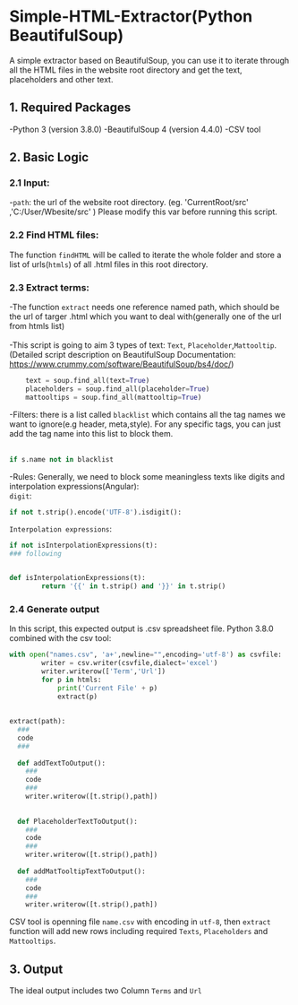 # Simple-HTML-Extractor(Python BeautifulSoup)
A simple extractor based on BeautifulSoup, you can use it to iterate through all the HTML files in the website root directory and get the text, placeholders and other text.
## 1. Required Packages
-Python 3 (version 3.8.0)
-BeautifulSoup 4 (version 4.4.0)
-CSV tool
## 2. Basic Logic
### 2.1 Input:
-`path`: the url of the website root directory. (eg. 'CurrentRoot/src' ,'C:/User/Wbesite/src' ) 
Please modify this var before running this script.

### 2.2 Find HTML files:
The function `findHTML` will be called to iterate the whole folder and store a list of urls(`htmls`) of all .html files in this root directory.

### 2.3 Extract terms:
-The function `extract` needs one reference named path, which should be the url of targer .html which you want to deal with(generally one of the url from htmls list)  <br><br>
-This script is going to aim 3 types of text: `Text`, `Placeholder`,`Mattooltip`. (Detailed script description on BeautifulSoup Documentation: https://www.crummy.com/software/BeautifulSoup/bs4/doc/)
```Python  
    text = soup.find_all(text=True)
    placeholders = soup.find_all(placeholder=True)
    mattooltips = soup.find_all(mattooltip=True)
```
-Filters: there is a list called `blacklist` which contains all the tag names we want to ignore(e.g header, meta,style). For any specific tags, you can just add the tag name into this list to block them.<br><br>
```Python
if s.name not in blacklist
```
-Rules: Generally, we need to block some meaningless texts like digits and interpolation expressions(Angular):<br>
`digit`:
```Python  
if not t.strip().encode('UTF-8').isdigit(): 
```
`Interpolation expressions`:
```Python 
if not isInterpolationExpressions(t):
### following 


def isInterpolationExpressions(t):  
        return '{{' in t.strip() and '}}' in t.strip()
```

### 2.4 Generate output
In this script, this expected output is .csv spreadsheet file. Python 3.8.0 combined with the csv tool:
```Python
with open("names.csv", 'a+',newline="",encoding='utf-8') as csvfile:
        writer = csv.writer(csvfile,dialect='excel')
        writer.writerow(['Term','Url'])
        for p in htmls:
            print('Current File' + p)
            extract(p)
            
            
extract(path):
  ### 
  code
  ###
  
  def addTextToOutput():
    ###
    code
    ###
    writer.writerow([t.strip(),path])
    
    
  def PlaceholderTextToOutput():
    ###
    code
    ###
    writer.writerow([t.strip(),path])
    
  def addMatTooltipTextToOutput():
    ###
    code
    ###
    writer.writerow([t.strip(),path])
```

CSV tool is openning file `name.csv` with encoding in `utf-8`, then `extract` function will add new rows including required `Texts`, `Placeholders` and `Mattooltips`.

## 3. Output
The ideal output includes two Column `Terms` and `Url`
